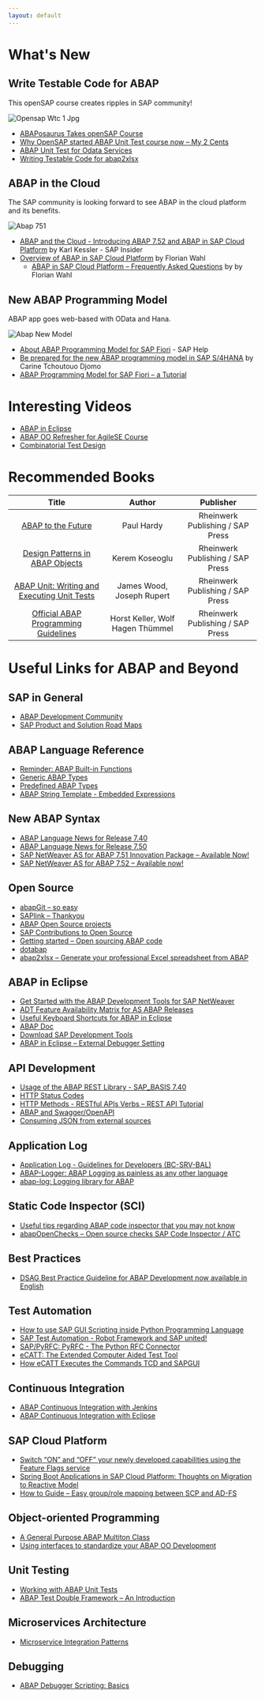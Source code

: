 ```yaml
---
layout: default
---
```


# What's New

## Write Testable Code for ABAP

This openSAP course creates ripples in SAP community!

![Opensap Wtc 1 Jpg](/uploads/abap/opensap-wtc-1-jpg.jpg "Opensap Wtc 1 Jpg")

- [ABAPosaurus Takes openSAP Course](https://blogs.sap.com/2018/03/19/abaposaurus-takes-opensap-course/)
- [Why OpenSAP started ABAP Unit Test course now – My 2 Cents](https://blogs.sap.com/2018/03/19/why-opensap-started-abap-unit-test-course-now-my-2-cents/)
- [ABAP Unit Test for Odata Services](https://blogs.sap.com/2018/03/20/abap-unit-test-for-odata-services/)
- [Writing Testable Code for abap2xlsx](https://blogs.sap.com/2018/03/21/writing-testable-code-for-abap2xlsx/)

## ABAP in the Cloud

The SAP community is looking forward to see ABAP in the cloud platform and its benefits.

![Abap 751](/uploads/abap/abap-751.jpg "Abap 751")

- [ABAP and the Cloud - Introducing ABAP 7.52 and ABAP in SAP Cloud Platform](https://www.sap.com/documents/2018/01/ac383ce1-ee7c-0010-82c7-eda71af511fa.html) by Karl Kessler - SAP Insider
- [Overview of ABAP in SAP Cloud Platform](https://blogs.sap.com/2017/09/26/overview-of-abap-in-sap-cloud-platform/) by Florian Wahl
    - [ABAP in SAP Cloud Platform – Frequently Asked Questions](https://blogs.sap.com/2017/09/26/abap-in-sap-cloud-platform-frequently-asked-questions/) by by Florian Wahl

## New ABAP Programming Model

ABAP app goes web-based with OData and Hana.

![Abap New Model](/uploads/abap/abap-new-model.jpg "Abap New Model")

- [About ABAP Programming Model for SAP Fiori](https://help.sap.com/doc/cc0c305d2fab47bd808adcad3ca7ee9d/7.5.6/en-US/3b77569ca8ee4226bdab4fcebd6f6ea6.html) - SAP Help
- [Be prepared for the new ABAP programming model in SAP S/4HANA](https://blogs.sap.com/2017/12/07/be-prepared-for-the-new-abap-programming-model-in-sap-s4hana/) by Carine Tchoutouo Djomo
- [ABAP Programming Model for SAP Fiori – a Tutorial](https://blogs.sap.com/2018/02/18/abap-programming-model-for-sap-fiori-a-tutorial/)

# Interesting Videos

- [ABAP in Eclipse](https://www.youtube.com/playlist?list=PLM6Ee3lDb6FgYc8PhQbfD90Z4jA17j3V7)
- [ABAP OO Refresher for AgileSE Course](https://www.youtube.com/playlist?list=PLQeClR5qhUI_Af02G63SbblYs3A1phw6T)
- [Combinatorial Test Design](https://www.youtube.com/playlist?list=PLQeClR5qhUI_jkEnQV3LQOoY73SbySWyA)

# Recommended Books

| Title | Author | Publisher |
|:---:|:---:|:---:|
| [ABAP to the Future](https://www.sap-press.com/abap-to-the-future_4161/) | Paul Hardy | Rheinwerk Publishing / SAP Press |
| [Design Patterns in ABAP Objects](https://www.sap-press.com/design-patterns-in-abap-objects_4277/) | Kerem Koseoglu | Rheinwerk Publishing / SAP Press |
| [ABAP Unit: Writing and Executing Unit Tests](https://www.sap-press.com/abap-unit-writing-and-executing-unit-tests_4298/) | James Wood, Joseph Rupert | Rheinwerk Publishing / SAP Press |
| [Official ABAP Programming Guidelines](https://www.sap-press.com/official-abap-programming-guidelines_2093/) | Horst Keller, Wolf Hagen Thümmel | Rheinwerk Publishing / SAP Press |

# Useful Links for ABAP and Beyond

## SAP in General

- [ABAP Development Community](https://www.sap.com/community/topic/abap.html)
- [SAP Product and Solution Road Maps](https://www.sap.com/products/roadmaps.html)

## ABAP Language Reference

- [Reminder: ABAP Built-in Functions](https://blogs.sap.com/2015/11/30/reminder-abap-built-in-functions/)
- [Generic ABAP Types](https://help.sap.com/doc/abapdocu_751_index_htm/7.51/en-US/abenbuilt_in_types_generic.htm)
- [Predefined ABAP Types](https://help.sap.com/doc/abapdocu_751_index_htm/7.51/en-US/abenbuilt_in_types_complete.htm)
- [ABAP String Template - Embedded Expressions](https://help.sap.com/doc/abapdocu_751_index_htm/7.51/en-US/abapcompute_string_format_options.htm)

## New ABAP Syntax

- [ABAP Language News for Release 7.40](https://blogs.sap.com/2013/07/22/abap-news-for-release-740/)
- [ABAP Language News for Release 7.50](https://blogs.sap.com/2015/11/27/abap-language-news-for-release-750/)
- [SAP NetWeaver AS for ABAP 7.51 Innovation Package – Available Now!](https://blogs.sap.com/2016/10/17/sap-netweaver-abap-7.51-innovation-package-available-now/)
- [SAP NetWeaver AS for ABAP 7.52 – Available now!](https://blogs.sap.com/2017/09/14/sap-netweaver-as-for-abap-7.52-available-now/)

## Open Source

- [abapGit – so easy](https://blogs.sap.com/2017/06/21/abapgit-so-easy/)
- [SAPlink – Thankyou](https://blogs.sap.com/2017/06/22/saplink-thankyou/)
- [ABAP Open Source projects](https://blogs.sap.com/2015/11/27/abap-open-source-projects/)
- [SAP Contributions to Open Source](https://archive.sap.com/documents/docs/DOC-29056)
- [Getting started – Open sourcing ABAP code](https://blogs.sap.com/2017/11/19/getting-started-open-sourcing-abap-code/)
- [dotabap](http://dotabap.org/)
- [abap2xlsx – Generate your professional Excel spreadsheet from ABAP](https://blogs.sap.com/2010/07/12/abap2xlsx-generate-your-professional-excel-spreadsheet-from-abap/)

## ABAP in Eclipse

- [Get Started with the ABAP Development Tools for SAP NetWeaver](https://blogs.sap.com/2012/06/19/get-started-with-the-abap-development-tools-for-sap-netweaver/)
- [ADT Feature Availability Matrix for AS ABAP Releases](https://blogs.sap.com/2013/06/05/adt-feature-availability-matrix-for-as-abap-releases/)
- [Useful Keyboard Shortcuts for ABAP in Eclipse](https://blogs.sap.com/2013/11/21/useful-keyboard-shortcuts-for-abap-in-eclipse/)
- [ABAP Doc](https://blogs.sap.com/2013/04/29/abap-doc/)
- [Download SAP Development Tools](https://tools.hana.ondemand.com/#)
- [ABAP in Eclipse – External Debugger Setting](https://blogs.sap.com/2018/01/25/abap-in-eclipse-external-debugger-setting/)

## API Development

- [Usage of the ABAP REST Library - SAP_BASIS 7.40](https://blogs.sap.com/2013/05/16/usage-of-the-abap-rest-library-sapbasis-740)
- [HTTP Status Codes](http://www.restapitutorial.com/httpstatuscodes.html)
- [HTTP Methods - RESTful APIs Verbs – REST API Tutorial](https://restfulapi.net/http-methods/)
- [ABAP and Swagger/OpenAPI](https://blogs.sap.com/2018/02/03/abap-and-swaggeropenapi/)
- [Consuming JSON from external sources](https://blogs.sap.com/2018/03/16/consuming-json-from-external-sources/)

## Application Log

- [Application Log - Guidelines for Developers (BC-SRV-BAL)](https://help.sap.com/viewer/addb96cd90c945dfb3182865363bbc47/7.31.18/en-US/4e21000f35d44180e10000000a15822b.html)
- [ABAP-Logger: ABAP Logging as painless as any other language](https://github.com/epeterson320/ABAP-Logger)
- [abap-log: Logging library for ABAP](https://github.com/flaiker/abap-log)

## Static Code Inspector (SCI)

- [Useful tips regarding ABAP code inspector that you may not know](https://blogs.sap.com/2015/06/15/useful-tips-regarding-abap-code-inspector-that-you-may-not-know/)
- [abapOpenChecks – Open source checks SAP Code Inspector / ATC](https://blogs.sap.com/2015/03/08/abapopenchecks-open-source-checks-sap-code-inspector-atc/)

## Best Practices

- [DSAG Best Practice Guideline for ABAP Development now available in English](https://blogs.sap.com/2014/02/18/dsag-best-practice-guideline-for-abap-development-now-available-in-english/)

## Test Automation

- [How to use SAP GUI Scripting inside Python Programming Language](https://blogs.sap.com/2017/09/19/how-to-use-sap-gui-scripting-inside-python-programming-language/)
- [SAP Test Automation - Robot Framework and SAP united!](https://sap-test-automation.github.io/website/)
- [SAP/PyRFC: PyRFC - The Python RFC Connector](https://github.com/SAP/PyRFC)
- [eCATT: The Extended Computer Aided Test Tool](https://archive.sap.com/documents/docs/DOC-8235)
- [How eCATT Executes the Commands TCD and SAPGUI](https://blogs.sap.com/2018/03/10/how-ecatt-executes-the-commands-tcd-and-sapgui/)

## Continuous Integration

- [ABAP Continuous Integration with Jenkins](https://blogs.sap.com/2017/09/01/abap-continuous-integration-with-jenkins/)
- [ABAP Continuous Integration with Eclipse](https://blogs.sap.com/2017/09/10/abap-continuous-integration-with-eclipse/)

## SAP Cloud Platform

- [Switch “ON” and “OFF” your newly developed capabilities using the Feature Flags service](https://blogs.sap.com/2018/01/18/switch-on-and-off-your-newly-developed-capabilities-using-the-feature-flag-service/)
- [Spring Boot Applications in SAP Cloud Platform: Thoughts on Migration to Reactive Model](https://blogs.sap.com/2018/03/13/spring-boot-applications-in-sap-cloud-platform-thoughts-on-migration-to-reactive-model/)
- [How to Guide – Easy group/role mapping between SCP and AD-FS](https://blogs.sap.com/2018/03/09/how-to-guide-easy-grouprole-mapping-between-scp-and-ad-fs/)

## Object-oriented Programming

- [A General Purpose ABAP Multiton Class](https://blogs.sap.com/2018/02/19/a-general-purpose-abap-multiton-class/)
- [Using interfaces to standardize your ABAP OO Development](https://blogs.sap.com/2018/03/04/using-interfaces-to-standardize-your-abap-oo-development/)

## Unit Testing

- [Working with ABAP Unit Tests](https://blogs.sap.com/2018/02/02/working-with-abap-unit-tests/)
- [ABAP Test Double Framework – An Introduction](https://blogs.sap.com/2015/01/05/abap-test-double-framework-an-introduction/)

## Microservices Architecture

- [Microservice Integration Patterns](https://blogs.sap.com/2018/03/07/microservice-integration-patterns/)

## Debugging

- [ABAP Debugger Scripting: Basics](https://blogs.sap.com/2010/12/14/abap-debugger-scripting-basics/)